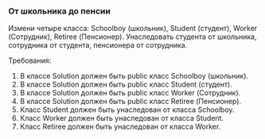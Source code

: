
### От школьника до пенсии

Измени четыре класса: Schoolboy (школьник), Student (студент), Worker (Сотрудник), Retiree (Пенсионер).
Унаследовать студента от школьника, сотрудника от студента, пенсионера от сотрудника.


Требования:
1.	В классе Solution должен быть public класс Schoolboy (школьник).
2.	В классе Solution должен быть public класс Student (студент).
3.	В классе Solution должен быть public класс Worker (Сотрудник).
4.	В классе Solution должен быть public класс Retiree (Пенсионер).
5.	Класс Student должен быть унаследован от класса Schoolboy.
6.	Класс Worker должен быть унаследован от класса Student.
7.	Класс Retiree должен быть унаследован от класса Worker.


